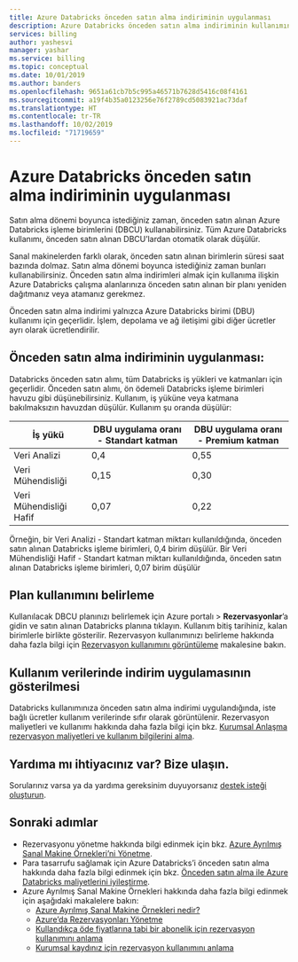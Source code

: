 ```yaml
---
title: Azure Databricks önceden satın alma indiriminin uygulanması
description: Azure Databricks önceden satın alma indiriminin kullanımınıza nasıl uygulandığı hakkında bilgi edinin.
services: billing
author: yashesvi
manager: yashar
ms.service: billing
ms.topic: conceptual
ms.date: 10/01/2019
ms.author: banders
ms.openlocfilehash: 9651a61cb7b5c995a46571b7628d5416c08f4161
ms.sourcegitcommit: a19f4b35a0123256e76f2789cd5083921ac73daf
ms.translationtype: HT
ms.contentlocale: tr-TR
ms.lasthandoff: 10/02/2019
ms.locfileid: "71719659"
---
```

# <a name="how-azure-databricks-pre-purchase-discount-is-applied"></a>Azure Databricks önceden satın alma indiriminin uygulanması

Satın alma dönemi boyunca istediğiniz zaman, önceden satın alınan Azure Databricks işleme birimlerini (DBCU) kullanabilirsiniz. Tüm Azure Databricks kullanımı, önceden satın alınan DBCU’lardan otomatik olarak düşülür.

Sanal makinelerden farklı olarak, önceden satın alınan birimlerin süresi saat bazında dolmaz. Satın alma dönemi boyunca istediğiniz zaman bunları kullanabilirsiniz. Önceden satın alma indirimleri almak için kullanıma ilişkin Azure Databricks çalışma alanlarınıza önceden satın alınan bir planı yeniden dağıtmanız veya atamanız gerekmez.

Önceden satın alma indirimi yalnızca Azure Databricks birimi (DBU) kullanımı için geçerlidir. İşlem, depolama ve ağ iletişimi gibi diğer ücretler ayrı olarak ücretlendirilir.

## <a name="pre-purchase-discount-application"></a>Önceden satın alma indiriminin uygulanması:

Databricks önceden satın alımı, tüm Databricks iş yükleri ve katmanları için geçerlidir. Önceden satın alımı, ön ödemeli Databricks işleme birimleri havuzu gibi düşünebilirsiniz. Kullanım, iş yüküne veya katmana bakılmaksızın havuzdan düşülür. Kullanım şu oranda düşülür:

| **İş yükü** | **DBU uygulama oranı - Standart katman** | **DBU uygulama oranı - Premium katman** |
| --- | --- | --- |
| Veri Analizi | 0,4 | 0,55 |
| Veri Mühendisliği | 0,15 | 0,30 |
| Veri Mühendisliği Hafif | 0,07 | 0,22 |

Örneğin, bir Veri Analizi - Standart katman miktarı kullanıldığında, önceden satın alınan Databricks işleme birimleri, 0,4 birim düşülür. Bir Veri Mühendisliği Hafif - Standart katman miktarı kullanıldığında, önceden satın alınan Databricks işleme birimleri, 0,07 birim düşülür

## <a name="determine-plan-use"></a>Plan kullanımını belirleme

Kullanılacak DBCU planınızı belirlemek için Azure portalı > **Rezervasyonlar**’a gidin ve satın alınan Databricks planına tıklayın. Kullanım bitiş tarihiniz, kalan birimlerle birlikte gösterilir. Rezervasyon kullanımınızı belirleme hakkında daha fazla bilgi için [Rezervasyon kullanımını görüntüleme](billing-reservation-apis.md#see-reservation-usage) makalesine bakın.

## <a name="how-discount-application-shows-in-usage-data"></a>Kullanım verilerinde indirim uygulamasının gösterilmesi

Databricks kullanımınıza önceden satın alma indirimi uygulandığında, iste bağlı ücretler kullanım verilerinde sıfır olarak görüntülenir. Rezervasyon maliyetleri ve kullanımı hakkında daha fazla bilgi için bkz. [Kurumsal Anlaşma rezervasyon maliyetleri ve kullanım bilgilerini alma](billing-understand-reserved-instance-usage-ea.md).

## <a name="need-help-contact-us"></a>Yardıma mı ihtiyacınız var? Bize ulaşın.

Sorularınız varsa ya da yardıma gereksinim duyuyorsanız [destek isteği oluşturun](https://portal.azure.com/#blade/Microsoft_Azure_Support/HelpAndSupportBlade/newsupportrequest).

## <a name="next-steps"></a>Sonraki adımlar

- Rezervasyonu yönetme hakkında bilgi edinmek için bkz. [Azure Ayrılmış Sanal Makine Örnekleri’ni Yönetme](billing-manage-reserved-vm-instance.md).
- Para tasarrufu sağlamak için Azure Databricks’i önceden satın alma hakkında daha fazla bilgi edinmek için bkz. [Önceden satın alma ile Azure Databricks maliyetlerini iyileştirme](billing-prepay-databricks-reserved-capacity.md).
- Azure Ayrılmış Sanal Makine Örnekleri hakkında daha fazla bilgi edinmek için aşağıdaki makalelere bakın:
  - [Azure Ayrılmış Sanal Makine Örnekleri nedir?](billing-save-compute-costs-reservations.md)
  - [Azure’da Rezervasyonları Yönetme](billing-manage-reserved-vm-instance.md)
  - [Kullandıkça öde fiyatlarına tabi bir abonelik için rezervasyon kullanımını anlama](billing-understand-reserved-instance-usage.md)
  - [Kurumsal kaydınız için rezervasyon kullanımını anlama](billing-understand-reserved-instance-usage-ea.md)
